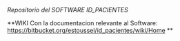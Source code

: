 *Repositorio del SOFTWARE ID_PACIENTES*


**WIKI Con la documentacion relevante al Software: https://bitbucket.org/estoussel/id_pacientes/wiki/Home **